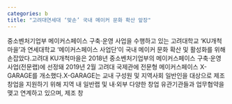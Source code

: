 ```yaml
---
categories: b
title: "고려대연세대 ‘맞손’ 국내 메이커 문화 확산 앞장"
---
```

중소벤처기업부 메이커스페이스 구축·운영 사업을 수행하고 있는 고려대학교 ‘KU개척마을’과 연세대학교 ‘메이커스페이스 사업단’이 국내 메이커 문화 확산 및 활성화를 위해 손잡았다.고려대 KU개척마을은 2018년 중소벤처기업부의 메이커스페이스 구축·운영 사업(전문랩)에 선정돼 2019년 2월 고려대 국제관에 전문형 메이커스페이스 X-GARAGE를 개소했다.X-GARAGE는 교내 구성원 및 지역사회 일반인을 대상으로 제조 창업을 지원하기 위해 지역 내 일반랩 및 내·외부 다양한 창업 유관기관들과 업무협약을 맺고 연계하고 있으며, 제조 창